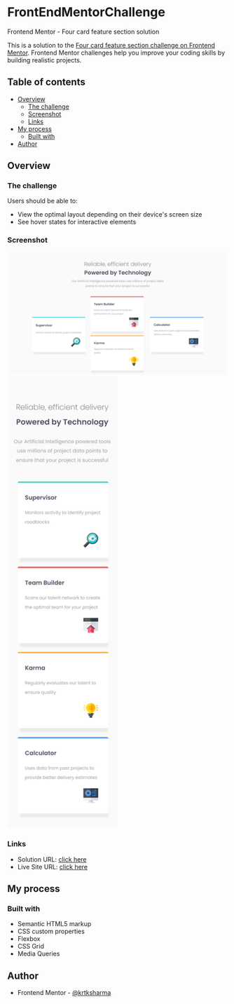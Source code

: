 # FrontEndMentorChallenge
Frontend Mentor - Four card feature section solution

This is a solution to the [Four card feature section challenge on Frontend Mentor](https://www.frontendmentor.io/challenges/four-card-feature-section-weK1eFYK). Frontend Mentor challenges help you improve your coding skills by building realistic projects. 

## Table of contents

- [Overview](#overview)
  - [The challenge](#the-challenge)
  - [Screenshot](#screenshot)
  - [Links](#links)
- [My process](#my-process)
  - [Built with](#built-with)
- [Author](#author)

## Overview

### The challenge

Users should be able to:

- View the optimal layout depending on their device's screen size
- See hover states for interactive elements

### Screenshot

<img src="./output/desk.png">
<img src="./output/mobile.png" width="50%">


### Links

- Solution URL: [click here](https://github.com/krtksharma/FrontEndMentorChallenge7)
- Live Site URL: [click here](https://krtksharma.github.io/FrontEndMentorChallenge7/)

## My process

### Built with

- Semantic HTML5 markup
- CSS custom properties
- Flexbox
- CSS Grid
- Media Queries

## Author

- Frontend Mentor - [@krtksharma](https://www.frontendmentor.io/profile/krtksharma)
